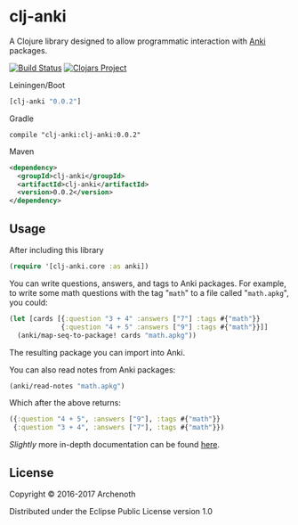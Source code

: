 # clj-anki
A Clojure library designed to allow programmatic interaction
with [Anki](http://ankisrs.net/) packages.

[![Build Status](https://travis-ci.org/Archenoth/clj-anki.svg?branch=master)](https://travis-ci.org/Archenoth/clj-anki)
[![Clojars Project](https://img.shields.io/clojars/v/clj-anki.svg)](https://clojars.org/clj-anki)

Leiningen/Boot

```clojure
[clj-anki "0.0.2"]
```

Gradle

```
compile "clj-anki:clj-anki:0.0.2"
```

Maven

```xml
<dependency>
  <groupId>clj-anki</groupId>
  <artifactId>clj-anki</artifactId>
  <version>0.0.2</version>
</dependency>
```

## Usage

After including this library

```clojure
(require '[clj-anki.core :as anki])
```

You can write questions, answers, and tags to Anki packages. For
example, to write some math questions with the tag "`math`" to a file
called "`math.apkg`", you could:

```clojure
(let [cards [{:question "3 + 4" :answers ["7"] :tags #{"math"}}
             {:question "4 + 5" :answers ["9"] :tags #{"math"}}]]
  (anki/map-seq-to-package! cards "math.apkg"))
```

The resulting package you can import into Anki.

You can also read notes from Anki packages:

```clojure
(anki/read-notes "math.apkg")
```

Which after the above returns:

```clojure
({:question "4 + 5", :answers ["9"], :tags #{"math"}}
 {:question "3 + 4", :answers ["7"], :tags #{"math"}})
```

*Slightly* more in-depth documentation can be
found [here](doc/intro.md).

## License

Copyright © 2016-2017 Archenoth

Distributed under the Eclipse Public License version 1.0
